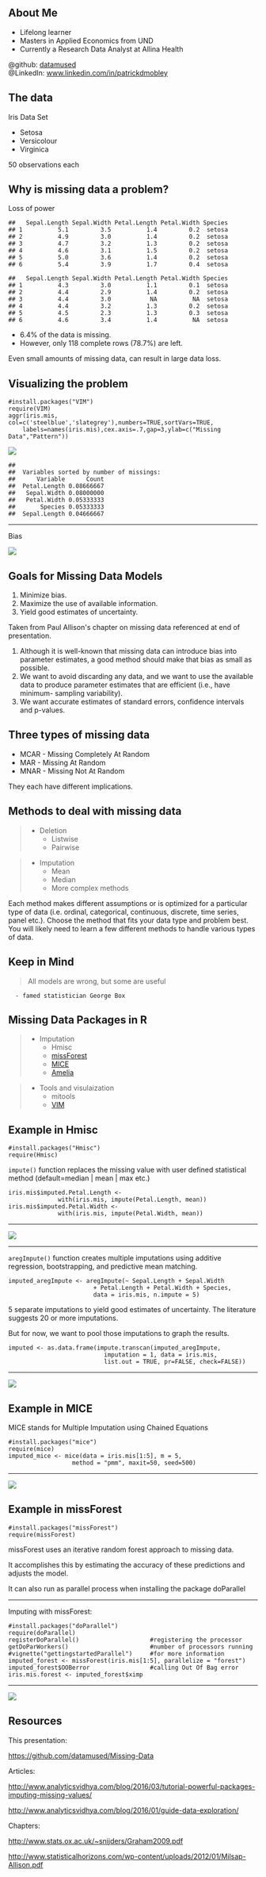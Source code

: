 About Me
--------

-   Lifelong learner
-   Masters in Applied Economics from UND
-   Currently a Research Data Analyst at Allina Health

@github: [datamused](https://github.com/datamused/) <br>
@LinkedIn: www.linkedin.com/in/patrickdmobley

The data
--------

Iris Data Set

-   Setosa
-   Versicolour
-   Virginica

50 observations each

Why is missing data a problem?
------------------------------

Loss of power

    ##   Sepal.Length Sepal.Width Petal.Length Petal.Width Species
    ## 1          5.1         3.5          1.4         0.2  setosa
    ## 2          4.9         3.0          1.4         0.2  setosa
    ## 3          4.7         3.2          1.3         0.2  setosa
    ## 4          4.6         3.1          1.5         0.2  setosa
    ## 5          5.0         3.6          1.4         0.2  setosa
    ## 6          5.4         3.9          1.7         0.4  setosa

    ##   Sepal.Length Sepal.Width Petal.Length Petal.Width Species
    ## 1          4.3         3.0          1.1         0.1  setosa
    ## 2          4.4         2.9          1.4         0.2  setosa
    ## 3          4.4         3.0           NA          NA  setosa
    ## 4          4.4         3.2          1.3         0.2  setosa
    ## 5          4.5         2.3          1.3         0.3  setosa
    ## 6          4.6         3.4          1.4          NA  setosa

-   6.4% of the data is missing.
-   However, only 118 complete rows (78.7%) are left.

Even small amounts of missing data, can result in large data loss.

Visualizing the problem
-----------------------

    #install.packages("VIM")
    require(VIM)
    aggr(iris.mis, col=c('steelblue','slategrey'),numbers=TRUE,sortVars=TRUE,
        labels=names(iris.mis),cex.axis=.7,gap=3,ylab=c("Missing Data","Pattern"))

![](missing_data_files/figure-markdown_strict/unnamed-chunk-2-1.png)

    ## 
    ##  Variables sorted by number of missings: 
    ##      Variable      Count
    ##  Petal.Length 0.08666667
    ##   Sepal.Width 0.08000000
    ##   Petal.Width 0.05333333
    ##       Species 0.05333333
    ##  Sepal.Length 0.04666667

------------------------------------------------------------------------

Bias

![](missing_data_files/figure-markdown_strict/unnamed-chunk-3-1.png)

Goals for Missing Data Models
-----------------------------

1.  Minimize bias.
2.  Maximize the use of available information.
3.  Yield good estimates of uncertainty.

Taken from Paul Allison's chapter on missing data referenced at end of
presentation.

1.  Although it is well-known that missing data can introduce bias into
    parameter estimates, a good method should make that bias as small
    as possible.
2.  We want to avoid discarding any data, and we want to use the
    available data to produce parameter estimates that are efficient
    (i.e., have minimum- sampling variability).
3.  We want accurate estimates of standard errors, confidence intervals
    and p-values.

Three types of missing data
---------------------------

-   MCAR - Missing Completely At Random
-   MAR - Missing At Random
-   MNAR - Missing Not At Random

They each have different implications.

Methods to deal with missing data
---------------------------------

> -   Deletion
>     -   Listwise
>     -   Pairwise

> -   Imputation
>     -   Mean
>     -   Median
>     -   More complex methods

Each method makes different assumptions or is optimized for a particular
type of data (i.e. ordinal, categorical, continuous, discrete, time
series, panel etc.). Choose the method that fits your data type and
problem best. You will likely need to learn a few different methods to
handle various types of data.

Keep in Mind
------------

> All models are wrong, but some are useful

      - famed statistician George Box

Missing Data Packages in R
--------------------------

> -   Imputation
>     -   Hmisc
>     -   [missForest](https://stat.ethz.ch/education/semesters/ss2013/ams/paper/missForest_1.2.pdf)
>     -   [MICE](https://www.jstatsoft.org/index.php/jss/article/view/v045i03/v45i03.pdf)
>     -   [Amelia](https://cran.r-project.org/web/packages/Amelia/vignettes/amelia.pdf)

> -   Tools and visulaization
>     -   mitools
>     -   [VIM](http://www.statistik.tuwien.ac.at/forschung/CS/CS-2008-1complete.pdf)

Example in Hmisc
----------------

    #install.packages("Hmisc")
    require(Hmisc)

`impute()` function replaces the missing value with user defined
statistical method (default=median | mean | max etc.)

    iris.mis$imputed.Petal.Length <- 
                  with(iris.mis, impute(Petal.Length, mean))
    iris.mis$imputed.Petal.Width <- 
                  with(iris.mis, impute(Petal.Width, mean))

------------------------------------------------------------------------

![](missing_data_files/figure-markdown_strict/unnamed-chunk-6-1.png)

------------------------------------------------------------------------

`aregImpute()` function creates multiple imputations using additive
regression, bootstrapping, and predictive mean matching.

    imputed_aregImpute <- aregImpute(~ Sepal.Length + Sepal.Width 
                            + Petal.Length + Petal.Width + Species,
                            data = iris.mis, n.impute = 5)

5 separate imputations to yield good estimates of uncertainty. The
literature suggests 20 or more imputations.

But for now, we want to pool those imputations to graph the results.

    imputed <- as.data.frame(impute.transcan(imputed_aregImpute, 
                               imputation = 1, data = iris.mis, 
                               list.out = TRUE, pr=FALSE, check=FALSE))

------------------------------------------------------------------------

![](missing_data_files/figure-markdown_strict/unnamed-chunk-9-1.png)

Example in MICE
---------------

MICE stands for Multiple Imputation using Chained Equations

    #install.packages("mice")
    require(mice)
    imputed_mice <- mice(data = iris.mis[1:5], m = 5,
                      method = "pmm", maxit=50, seed=500)

------------------------------------------------------------------------

![](missing_data_files/figure-markdown_strict/unnamed-chunk-11-1.png)

Example in missForest
---------------------

    #install.packages("missForest")
    require(missForest)

missForest uses an iterative random forest approach to missing data.

It accomplishes this by estimating the accuracy of these predictions and
adjusts the model.

It can also run as parallel process when installing the package
doParallel

------------------------------------------------------------------------

Imputing with missForest:

    #install.packages("doParallel")
    require(doParallel)
    registerDoParallel()                    #registering the processor
    getDoParWorkers()                       #number of processors running
    #vignette("gettingstartedParallel")     #for more information
    imputed_forest <- missForest(iris.mis[1:5], parallelize = "forest")
    imputed_forest$OOBerror                 #calling Out Of Bag error
    iris.mis.forest <- imputed_forest$ximp

------------------------------------------------------------------------

![](missing_data_files/figure-markdown_strict/unnamed-chunk-14-1.png)

Resources
---------

This presentation:

<https://github.com/datamused/Missing-Data>

Articles:

<http://www.analyticsvidhya.com/blog/2016/03/tutorial-powerful-packages-imputing-missing-values/>

<http://www.analyticsvidhya.com/blog/2016/01/guide-data-exploration/>

Chapters:

<http://www.stats.ox.ac.uk/~snijders/Graham2009.pdf>

<http://www.statisticalhorizons.com/wp-content/uploads/2012/01/Milsap-Allison.pdf>
